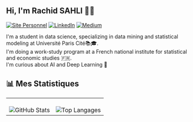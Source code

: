 ## Hi, I'm Rachid SAHLI 👋🏼

[![Site Personnel](https://img.shields.io/badge/Site_Personnel-FF5722?style=for-the-badge&logo=google-chrome&logoColor=yellow)](https://ton-site-personnel.com)
[![LinkedIn](https://img.shields.io/badge/LinkedIn-0077B5?style=for-the-badge&logo=linkedin&logoColor=blue)](https://www.linkedin.com/in/ton-profil/)
[![Medium](https://img.shields.io/badge/Medium-12100E?style=for-the-badge&logo=medium&logoColor=black)](https://medium.com/@ton_profil)

I'm a student in data science, specializing in data mining and statistical modeling at Université Paris Cité📚🎓.<br>
I'm doing a work-study program at a French national institute for statistical and economic studies 🇫🇷.<br>
I'm curious about AI and Deep Learning 🧠


## 📊 Mes Statistiques

<table>
  <tr>
    <td align="center" valign="top">
      <br>
      <img src="https://github-readme-stats.vercel.app/api?username=rachidsahli&show_icons=true&theme=radical" alt="GitHub Stats">
    </td>
    <td align="center" valign="top">
      <br>
      <img src="https://github-readme-stats.vercel.app/api/top-langs/?username=rachidsahli&layout=compact&theme=radical" alt="Top Langages">
    </td>
  </tr>
</table>
